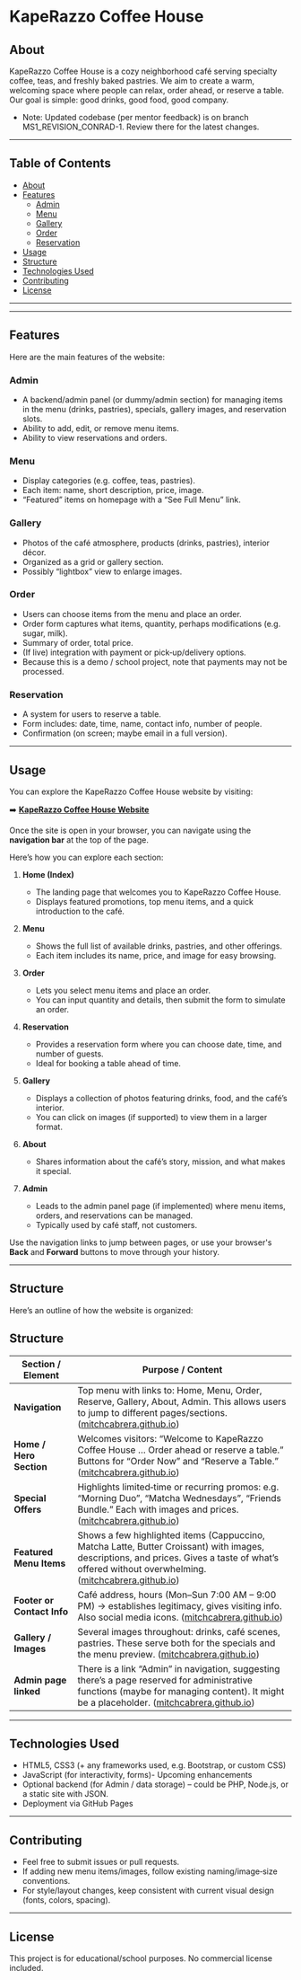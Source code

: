 
# KapeRazzo Coffee House



## About

KapeRazzo Coffee House is a cozy neighborhood café serving specialty coffee, teas, and freshly baked pastries. We aim to create a warm, welcoming space where people can relax, order ahead, or reserve a table. Our goal is simple: good drinks, good food, good company.

- Note: Updated codebase (per mentor feedback) is on branch MS1_REVISION_CONRAD-1. Review there for the latest changes.

---

## Table of Contents

- [About](#about)  
- [Features](#features)  
  - [Admin](#admin)  
  - [Menu](#menu)  
  - [Gallery](#gallery)  
  - [Order](#order)  
  - [Reservation](#reservation)  
- [Usage](#usage)  
- [Structure](#structure)  
- [Technologies Used](#technologies-used)  
- [Contributing](#contributing)  
- [License](#license)

---

---

## Features

Here are the main features of the website:

### Admin

- A backend/admin panel (or dummy/admin section) for managing items in the menu (drinks, pastries), specials, gallery images, and reservation slots.  
- Ability to add, edit, or remove menu items.  
- Ability to view reservations and orders.

### Menu

- Display categories (e.g. coffee, teas, pastries).  
- Each item: name, short description, price, image.  
- “Featured” items on homepage with a “See Full Menu” link.  

### Gallery

- Photos of the café atmosphere, products (drinks, pastries), interior décor.  
- Organized as a grid or gallery section.  
- Possibly “lightbox” view to enlarge images.

### Order

- Users can choose items from the menu and place an order.  
- Order form captures what items, quantity, perhaps modifications (e.g. sugar, milk).  
- Summary of order, total price.  
- (If live) integration with payment or pick‐up/delivery options.  
- Because this is a demo / school project, note that payments may not be processed.

### Reservation

- A system for users to reserve a table.  
- Form includes: date, time, name, contact info, number of people.  
- Confirmation (on screen; maybe email in a full version).

---

## Usage

You can explore the KapeRazzo Coffee House website by visiting:

➡️ **[KapeRazzo Coffee House Website](https://mitchcabrera.github.io/CoffeeShop/index.html)**  

Once the site is open in your browser, you can navigate using the **navigation bar** at the top of the page.  

Here’s how you can explore each section:

1. **Home (Index)**  
   - The landing page that welcomes you to KapeRazzo Coffee House.  
   - Displays featured promotions, top menu items, and a quick introduction to the café.  

2. **Menu**  
   - Shows the full list of available drinks, pastries, and other offerings.  
   - Each item includes its name, price, and image for easy browsing.  

3. **Order**  
   - Lets you select menu items and place an order.  
   - You can input quantity and details, then submit the form to simulate an order.  

4. **Reservation**  
   - Provides a reservation form where you can choose date, time, and number of guests.  
   - Ideal for booking a table ahead of time.  

5. **Gallery**  
   - Displays a collection of photos featuring drinks, food, and the café’s interior.  
   - You can click on images (if supported) to view them in a larger format.  

6. **About**  
   - Shares information about the café’s story, mission, and what makes it special.  

7. **Admin**  
   - Leads to the admin panel page (if implemented) where menu items, orders, and reservations can be managed.  
   - Typically used by café staff, not customers.

Use the navigation links to jump between pages, or use your browser's **Back** and **Forward** buttons to move through your history.  


---

## Structure

Here’s an outline of how the website is organized:

## Structure

| Section / Element          | Purpose / Content                                                                                                                                                                                     |
| -------------------------- | ----------------------------------------------------------------------------------------------------------------------------------------------------------------------------------------------------- |
| **Navigation**             | Top menu with links to: Home, Menu, Order, Reserve, Gallery, About, Admin. This allows users to jump to different pages/sections. ([mitchcabrera.github.io][1])                                       |
| **Home / Hero Section**    | Welcomes visitors: “Welcome to KapeRazzo Coffee House … Order ahead or reserve a table.” Buttons for “Order Now” and “Reserve a Table.” ([mitchcabrera.github.io][1])                                 |
| **Special Offers**         | Highlights limited‐time or recurring promos: e.g. “Morning Duo”, “Matcha Wednesdays”, “Friends Bundle.” Each with images and prices. ([mitchcabrera.github.io][1])                                    |
| **Featured Menu Items**    | Shows a few highlighted items (Cappuccino, Matcha Latte, Butter Croissant) with images, descriptions, and prices. Gives a taste of what’s offered without overwhelming. ([mitchcabrera.github.io][1]) |
| **Footer or Contact Info** | Café address, hours (Mon–Sun 7:00 AM – 9:00 PM) → establishes legitimacy, gives visiting info. Also social media icons. ([mitchcabrera.github.io][1])                                                 |
| **Gallery / Images**       | Several images throughout: drinks, café scenes, pastries. These serve both for the specials and the menu preview. ([mitchcabrera.github.io][1])                                                       |
| **Admin page linked**      | There is a link “Admin” in navigation, suggesting there’s a page reserved for administrative functions (maybe for managing content). It might be a placeholder. ([mitchcabrera.github.io][1])         |

[1]: https://mitchcabrera.github.io/CoffeeShop/index.html "KapeRazzo Coffee House — Home"

---

## Technologies Used

- HTML5, CSS3 (+ any frameworks used, e.g. Bootstrap, or custom CSS)  
- JavaScript (for interactivity, forms)- Upcoming enhancements
- Optional backend (for Admin / data storage) – could be PHP, Node.js, or a static site with JSON.  
- Deployment via GitHub Pages

---

## Contributing

- Feel free to submit issues or pull requests.  
- If adding new menu items/images, follow existing naming/image‐size conventions.  
- For style/layout changes, keep consistent with current visual design (fonts, colors, spacing).

---

## License

This project is for educational/school purposes. No commercial license included.  






